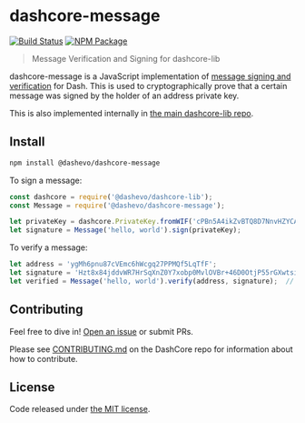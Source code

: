 # dashcore-message

[![Build Status](https://img.shields.io/travis/dashevo/dashcore-message.svg?branch=master&style=flat-square)](https://travis-ci.org/dashevo/dashcore-message)
[![NPM Package](https://img.shields.io/npm/v/@dashevo/dashcore-message.svg?style=flat-square)](https://www.npmjs.org/package/@dashevo/dashcore-message)

> Message Verification and Signing for dashcore-lib

dashcore-message is a JavaScript implementation of [message signing and verification](http://bitcoin.stackexchange.com/questions/3337/what-are-the-safety-guidelines-for-using-the-sign-message-feature/3339#3339) for Dash. This is used to cryptographically prove that a certain message was signed by the holder of an address private key.

This is also implemented internally in [the main dashcore-lib repo](https://github.com/dashevo/dashcore-lib).

## Install

```sh
npm install @dashevo/dashcore-message
```

To sign a message:

```javascript
const dashcore = require('@dashevo/dashcore-lib');
const Message = require('@dashevo/dashcore-message');

let privateKey = dashcore.PrivateKey.fromWIF('cPBn5A4ikZvBTQ8D7NnvHZYCAxzDZ5Z2TSGW2LkyPiLxqYaJPBW4');
let signature = Message('hello, world').sign(privateKey);
```

To verify a message:

```javascript
let address = 'ygMh6pnu87cVEmc6hWcgq27PPMQf5LqTfF';
let signature = 'Hzt8x84jddvWR7HrSqXnZ0Y7xobp0MvlOVBr+46D0OtjP55rGXwtsi8HVjRA+SGtj8EH8GEiwqyRzFJszowoW5w=';
let verified = Message('hello, world').verify(address, signature);  // true
```

## Contributing

Feel free to dive in! [Open an issue](https://github.com/dashevo/dashcore-message/issues/new) or submit PRs.

Please see [CONTRIBUTING.md](https://github.com/dashpay/dash/blob/master/CONTRIBUTING.md) on the DashCore repo for information about how to contribute.

## License

Code released under [the MIT license](LICENSE).
